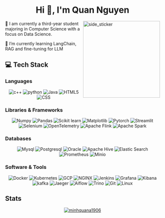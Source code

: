 <h1 align="center">Hi 👋, I'm Quan Nguyen</h1>

<img align="right" width=250px height=250px alt="side_sticker" src="https://media.giphy.com/media/TEnXkcsHrP4YedChhA/giphy.gif" />

<div id="intro" align="left">
  <p> 🔭 I am currently a third-year student majoring in Computer Science with a focus on Data Science.</p>
  <p> 🌱 I’m currently learning LangChain, RAG and fine-tuning for LLM</p>
</div>

<!--
<img align="right" width=300px height=300px alt="side_sticker" src="https://i.giphy.com/media/v1.Y2lkPTc5MGI3NjExcmxsMml1OHBlNjVzdmJ1bmJldjlvbnN1Z3QxaDJpNjRveWUzcnBsaCZlcD12MV9pbnRlcm5hbF9naWZfYnlfaWQmY3Q9cw/cbAI9kx2AzM96ko1cv/giphy.gif" />
<img align="right" width=300px height=300px alt="side_sticker" src="https://i.giphy.com/media/v1.Y2lkPTc5MGI3NjExdDFpcTNnZjJ2MXowdnVvdjA2NHkyb3l6emtmdHVhcG51ZDdid3dsOCZlcD12MV9pbnRlcm5hbF9naWZfYnlfaWQmY3Q9cw/3o6fJ67Lg7w9ju8oJW/giphy.gif" />
-->

<!--
<p align="left"> <img src="https://komarev.com/ghpvc/?username=minhquana1906&label=Profile%20views&color=0e75b6&style=flat" alt="minhquana1906" /> </p>

<h3 align="left">Connect with me:</h3>
<p align="left">
<a href="https://linkedin.com/in/quan nguyen" target="blank"><img align="center" src="https://raw.githubusercontent.com/rahuldkjain/github-profile-readme-generator/master/src/images/icons/Social/linked-in-alt.svg" alt="quan nguyen" height="30" width="40" /></a>
<a href="https://kaggle.com/quan nguyen" target="blank"><img align="center" src="https://raw.githubusercontent.com/rahuldkjain/github-profile-readme-generator/master/src/images/icons/Social/kaggle.svg" alt="quan nguyen" height="30" width="40" /></a>
<a href="https://fb.com/nguyễn minh quân" target="blank"><img align="center" src="https://raw.githubusercontent.com/rahuldkjain/github-profile-readme-generator/master/src/images/icons/Social/facebook.svg" alt="nguyễn minh quân" height="30" width="40" /></a>
</p>
-->

<div id="tech">
  <h2>&#x1f4bb Tech Stack</br></h2>
  <h3>Languages</h3>
  <div align="center">
      <img alt="c++" src="https://img.shields.io/badge/C%2B%2B-00599C?style=for-the-badge&logo=c%2B%2B&logoColor=white&&labelColor=282828">
      <img alt="python" src="https://img.shields.io/badge/Python-FFD43B?style=for-the-badge&logo=python&logoColor=blue&&labelColor=282828">
      <img alt="Java" src="https://img.shields.io/badge/Java-ED8B00?style=for-the-badge&logo=openjdk&logoColor=white&&labelColor=282828">
      <img alt="HTML5" src="https://img.shields.io/badge/html5-%23E34F26?style=for-the-badge&logo=html5&logoColor=%23E34F26&labelColor=282828">
      <img alt="CSS" src="https://img.shields.io/badge/css3-%231572B6?style=for-the-badge&logo=css3&logoColor=%231572B6&labelColor=282828">
  </div>
  
  <h3>Libraries & Frameworks</br></h3>
  <div align="center">
    <img alt="Numpy" src="https://img.shields.io/badge/numpy-%23013243?style=for-the-badge&logo=numpy&logoColor=013243&labelColor=282828">
    <img alt="Pandas" src="https://img.shields.io/badge/pandas-%23150458?style=for-the-badge&logo=pandas&logoColor=%23150458&labelColor=282828">
    <img alt="Scikit learn" src="https://img.shields.io/badge/scikit%20learn-%23F7931E?style=for-the-badge&logo=scikitlearn&logoColor=%23F7931E&labelColor=282828">
    <img alt="Matplotlib" src="https://img.shields.io/badge/Matplotlib-11557c?style=for-the-badge&&logo=circle&logoColor=11557c&labelColor=282828">
    <img alt="Pytorch" src="https://img.shields.io/badge/pytorch-%23EE4C2C?style=for-the-badge&logo=pytorch&logoColor=%23EE4C2C&labelColor=282828">
    <img alt="Streamlit" src="https://img.shields.io/badge/streamlit-%23FF4B4B?style=for-the-badge&logo=streamlit&logoColor=%23FF4B4B&labelColor=282828">
    <img alt="Selenium" src="https://img.shields.io/badge/Selenium-%2343B02A?style=for-the-badge&logo=Selenium&logoColor=white&labelColor=282828"> 
    <img alt="OpenTelemetry" src="https://img.shields.io/badge/OpenTelemetry-%23005EB8?style=for-the-badge&logo=OpenTelemetry&logoColor=%23F7931E&labelColor=282828"> 
    <img alt="Apache Flink" src="https://img.shields.io/badge/flink-%23E6526F?style=for-the-badge&logo=apacheflink&logoColor=%23E6526F&labelColor=282828"> 
    <img alt="Apache Spark" src="https://img.shields.io/badge/spark-%23E25A1C?style=for-the-badge&logo=apachespark&logoColor=%23E25A1C&labelColor=282828"> 
   </div>

  <h3>Databases</h3>
   <div align="center">
     <img alt="Mysql" src="https://img.shields.io/badge/mysql-%234479A1?style=for-the-badge&logo=mysql&logoColor=%234479A1&labelColor=282828">
     <img alt="Postgresql" src="https://img.shields.io/badge/postgresql-%234169E1?style=for-the-badge&logo=postgresql&logoColor=%234169E1&labelColor=282828">
     <img alt="Oracle" src="https://img.shields.io/badge/oracle-%23F80000?style=for-the-badge&logo=oracle&logoColor=%23F80000&labelColor=282828">
     <img alt="Apache Hive" src="https://img.shields.io/badge/apache%20hive-%23FDEE21?style=for-the-badge&logo=apachehive&logoColor=%23FDEE21&labelColor=282828">
     <img alt="Elastic Search" src="https://img.shields.io/badge/elastic%20search-%23005571?style=for-the-badge&logo=elasticsearch&logoColor=%23005571&labelColor=282828">
     <img alt="Prometheus" src="https://img.shields.io/badge/prometheus-%23E6522C?style=for-the-badge&logo=prometheus&logoColor=%23E6522C&labelColor=282828">
     <img alt="Minio" src="https://img.shields.io/badge/minio-%23C72E49?style=for-the-badge&logo=minio&logoColor=%23C72E49&labelColor=282828">
   </div>
   
  <h3>Software & Tools</br></h3>
   <div align="center">
    <img alt="Docker" src="https://img.shields.io/badge/Docker-4d77cf?style=for-the-badge&logo=docker&logoColor=4d77cf&labelColor=282828">
    <img alt="Kubernetes" src="https://img.shields.io/badge/Kubernetes-5c3ee8?style=for-the-badge&logo=kubernetes&logoColor=5c3ee8&labelColor=282828">
    <img alt="GCP" src="https://img.shields.io/badge/google%20cloud-%234285F4?style=for-the-badge&logo=google%20cloud&logoColor=white&labelColor=282828">
    <img alt="NGINX" src="https://img.shields.io/badge/nginx-green?style=for-the-badge&logo=NGINX&logoColor=green&labelColor=282828">
    <img alt="Jenkins" src="https://img.shields.io/badge/jenkins-red?style=for-the-badge&logo=jenkins&logoColor=%23D24939&labelColor=282828">
    <img alt="Grafana" src="https://img.shields.io/badge/grafana-%23F46800?style=for-the-badge&logo=grafana&logoColor=%23F46800&labelColor=282828">
    <img alt="Kibana" src="https://img.shields.io/badge/kibana-%23005571?style=for-the-badge&logo=kibana&logoColor=%23005571&labelColor=282828">
    <img alt="kafka" src="https://img.shields.io/badge/kafka-%23231F20?style=for-the-badge&logo=apache%20kafka&logoColor=white&labelColor=282828">
    <img alt="Jaeger" src="https://img.shields.io/badge/jaeger-%2366CFE3?style=for-the-badge&logo=jaeger&logoColor=%2366CFE3&labelColor=282828">
    <img alt="Aiflow" src="https://img.shields.io/badge/Airflow-%23017CEE?style=for-the-badge&logo=apacheairflow&logoColor=white&labelColor=282828">
     <img alt="Trino" src="https://img.shields.io/badge/Trino-%23DD00A1?style=for-the-badge&logo=Trino&logoColor=white&labelColor=282828">
    <img alt="Git" src="https://img.shields.io/badge/Git-f05134?style=for-the-badge&logo=git&logoColor=f05134&labelColor=282828">
    <img alt="Linux" src="https://img.shields.io/badge/Linux-f5c022?style=for-the-badge&logo=linux&logoColor=white&labelColor=282828">
   </div>
   
</div>

<div id="stats" align="center">
<h2 align="left">Stats</h2>
  <a href="https://github.com/minhquana1906">
    <img align="center" src="https://github-readme-stats.vercel.app/api/top-langs?username=minhquana1906&theme=calm&show_icons=true&locale=en&layout=compact" alt="minhquana1906" />
  </a>
</div>

